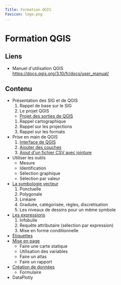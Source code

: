```yaml
---
Title: Formation QGIS
Favicon: logo.png
...
```


# Formation QGIS

## Liens
* Manuel d'utilisation QGIS https://docs.qgis.org/3.10/fr/docs/user_manual/

## Contenu

* Présentation des SIG et de QGIS
  1. Rappel de base sur le SIG
  1. Le projet QGIS
    * [Projet des sorties de QGIS](https://github.com/Gustry/qgis-roadmap-project)
  1. Rappel cartographique
  1. Rappel sur les projections
  1. Rappel sur les formats
* Prise en main de QGIS
  1. [Interface de QGIS](./01_interface.md)
  1. [Ajouter des couches](./02_ajout_couches.md)
  1. [Ajout d'un fichier CSV avec jointure](./04_jointure_attributaire.md)
* Utiliser les outils
  * Mesure
  * Identification
  * Sélection graphique
  * Sélection par valeur
* [La symbologie vecteur](./symbologie_vecteur.md)
  1. Ponctuelle
  1. Polygonale
  1. Linéaire
  1. Graduée, catégorisée, règles, discrétisation
  1. Les niveaux de dessins pour un même symbole
* [Les expressions](./03_expressions.md)
  1. Infobulle
  1. Requête attributaire (sélection par expression)
  1. Mise en forme conditionnelle
* [Étiquettes](./etiquettes.md)
* [Mise en page](./mise_en_page.md)
  * Faire une carte statique
  * Utilisation des variables
  * Faire un atlas
  * Faire un rapport
* [Création de données](./formulaire.md)
  * Formulaire
* DataPlotly
  